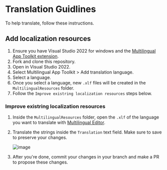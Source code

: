 # Translation Guidlines

To help translate, follow these instructions.

## Add localization resources

 1. Ensure you have Visual Studio 2022 for windows and the [Multilingual App Toolkit extension](https://marketplace.visualstudio.com/items?itemName=MultilingualAppToolkit.MultilingualAppToolkit-18308).
 2. Fork and clone this repository.
 3. Open in Visual Studio 2022.
 4. Select Multilingual App Toolkit > Add translation language.
 5. Select a language. 
 6. Once you select a language, new `.xlf` files will be created in the `MultilingualResources` folder.
 7. Follow the `Improve existring localization resources` steps below.

### Improve existring localization resources
 1. Inside the `MultilingualResources` folder, open the `.xlf` of the language you want to translate with [Multilingual Editor](https://developer.microsoft.com/windows/develop/multilingual-app-toolkit).
 2. Translate the strings inside the `Translation` text field. Make sure to save to preserve your changes.

    ![image](https://user-images.githubusercontent.com/62196528/158168158-41653239-1f91-4be8-8518-e45e90ec9af8.png)

 3. After you're done, commit your changes in your branch and make a PR to propose these changes.
